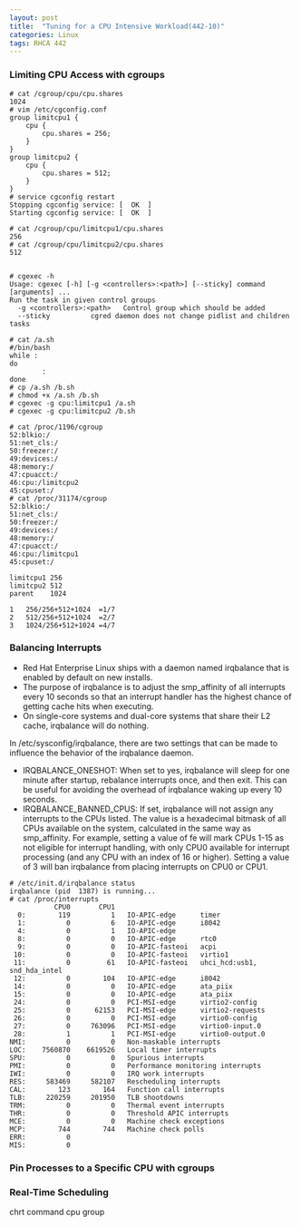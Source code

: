 ```yaml
---
layout: post
title:  "Tuning for a CPU Intensive Workload(442-10)"
categories: Linux
tags: RHCA 442
---
```


### Limiting CPU Access with cgroups

```
# cat /cgroup/cpu/cpu.shares 
1024
# vim /etc/cgconfig.conf
group limitcpu1 {
    cpu {
        cpu.shares = 256;
    }
}
group limitcpu2 {
    cpu {
        cpu.shares = 512;
    }
}
# service cgconfig restart
Stopping cgconfig service: [  OK  ]
Starting cgconfig service: [  OK  ]

# cat /cgroup/cpu/limitcpu1/cpu.shares 
256
# cat /cgroup/cpu/limitcpu2/cpu.shares 
512


# cgexec -h
Usage: cgexec [-h] [-g <controllers>:<path>] [--sticky] command [arguments] ...
Run the task in given control groups
  -g <controllers>:<path>	Control group which should be added
  --sticky			cgred daemon does not change pidlist and children tasks

# cat /a.sh 
#/bin/bash
while :
do
        :
done
# cp /a.sh /b.sh
# chmod +x /a.sh /b.sh
# cgexec -g cpu:limitcpu1 /a.sh 
# cgexec -g cpu:limitcpu2 /b.sh

# cat /proc/1196/cgroup 
52:blkio:/
51:net_cls:/
50:freezer:/
49:devices:/
48:memory:/
47:cpuacct:/
46:cpu:/limitcpu2
45:cpuset:/
# cat /proc/31174/cgroup 
52:blkio:/
51:net_cls:/
50:freezer:/
49:devices:/
48:memory:/
47:cpuacct:/
46:cpu:/limitcpu1
45:cpuset:/

```

```
limitcpu1 256
limitcpu2 512
parent    1024

1   256/256+512+1024  =1/7
2   512/256+512+1024  =2/7
3   1024/256+512+1024 =4/7
```

### Balancing Interrupts

*    Red Hat Enterprise Linux ships with a daemon named irqbalance that is enabled by default on new installs. 
*    The purpose of  irqbalance is to adjust the smp_affinity of all interrupts every 10 seconds so that an interrupt handler has the highest chance of getting cache hits when executing. 
*    On single-core systems and dual-core systems that share their L2 cache, irqbalance will do nothing.

In /etc/sysconfig/irqbalance, there are two settings that can be made to influence the behavior of the irqbalance daemon.

*    IRQBALANCE_ONESHOT: When set to yes, irqbalance will sleep for one minute after startup, rebalance interrupts once, and then exit. This can be useful for avoiding the overhead of irqbalance waking up every 10 seconds.
*    IRQBALANCE_BANNED_CPUS: If set, irqbalance will not assign any interrupts to the CPUs listed. The value is a hexadecimal bitmask of all CPUs available on the system, calculated in the same way as  smp_affinity. For example, setting a value of fe will mark CPUs 1-15 as not eligible for interrupt handling, with only CPU0 available for interrupt processing (and any CPU with an index of 16 or higher). Setting a value of 3 will ban irqbalance from placing interrupts on CPU0 or CPU1.

```
# /etc/init.d/irqbalance status
irqbalance (pid  1387) is running...
# cat /proc/interrupts 
           CPU0       CPU1       
  0:        119          1   IO-APIC-edge      timer
  1:          0          6   IO-APIC-edge      i8042
  4:          0          1   IO-APIC-edge    
  8:          0          0   IO-APIC-edge      rtc0
  9:          0          0   IO-APIC-fasteoi   acpi
 10:          0          0   IO-APIC-fasteoi   virtio1
 11:          0         61   IO-APIC-fasteoi   uhci_hcd:usb1, snd_hda_intel
 12:          0        104   IO-APIC-edge      i8042
 14:          0          0   IO-APIC-edge      ata_piix
 15:          0          0   IO-APIC-edge      ata_piix
 24:          0          0   PCI-MSI-edge      virtio2-config
 25:          0      62153   PCI-MSI-edge      virtio2-requests
 26:          0          0   PCI-MSI-edge      virtio0-config
 27:          0     763096   PCI-MSI-edge      virtio0-input.0
 28:          1          1   PCI-MSI-edge      virtio0-output.0
NMI:          0          0   Non-maskable interrupts
LOC:    7560870    6619526   Local timer interrupts
SPU:          0          0   Spurious interrupts
PMI:          0          0   Performance monitoring interrupts
IWI:          0          0   IRQ work interrupts
RES:     583469     582107   Rescheduling interrupts
CAL:        123        164   Function call interrupts
TLB:     220259     201950   TLB shootdowns
TRM:          0          0   Thermal event interrupts
THR:          0          0   Threshold APIC interrupts
MCE:          0          0   Machine check exceptions
MCP:        744        744   Machine check polls
ERR:          0
MIS:          0

```

### Pin Processes to a Specific CPU with cgroups


### Real-Time Scheduling

chrt command
cpu group
